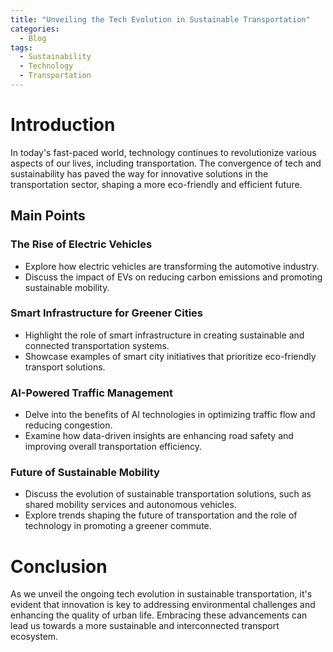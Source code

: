 ```yaml
---
title: "Unveiling the Tech Evolution in Sustainable Transportation"
categories:
  - Blog
tags:
  - Sustainability
  - Technology
  - Transportation
---
```


# Introduction
In today's fast-paced world, technology continues to revolutionize various aspects of our lives, including transportation. The convergence of tech and sustainability has paved the way for innovative solutions in the transportation sector, shaping a more eco-friendly and efficient future.

## Main Points
### The Rise of Electric Vehicles
- Explore how electric vehicles are transforming the automotive industry.
- Discuss the impact of EVs on reducing carbon emissions and promoting sustainable mobility.

### Smart Infrastructure for Greener Cities
- Highlight the role of smart infrastructure in creating sustainable and connected transportation systems.
- Showcase examples of smart city initiatives that prioritize eco-friendly transport solutions.

### AI-Powered Traffic Management
- Delve into the benefits of AI technologies in optimizing traffic flow and reducing congestion.
- Examine how data-driven insights are enhancing road safety and improving overall transportation efficiency.

### Future of Sustainable Mobility
- Discuss the evolution of sustainable transportation solutions, such as shared mobility services and autonomous vehicles.
- Explore trends shaping the future of transportation and the role of technology in promoting a greener commute.

# Conclusion
As we unveil the ongoing tech evolution in sustainable transportation, it's evident that innovation is key to addressing environmental challenges and enhancing the quality of urban life. Embracing these advancements can lead us towards a more sustainable and interconnected transport ecosystem.